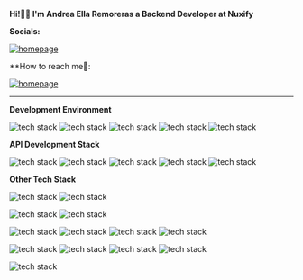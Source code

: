 **Hi!👋🏻 I'm Andrea Ella Remoreras a Backend Developer at Nuxify**

**Socials:**

[![homepage](https://img.shields.io/badge/AndreaElla-0077B5?style=for-the-badge&logo=linkedin&logoColor=white)](https://www.linkedin.com/in/andrea-ella-remoreras-759a051b9/)


**How to reach me📩:

[![homepage](https://img.shields.io/badge/ae.remoreras@gmail.com-D14836?style=for-the-badge&logo=gmail&logoColor=white)](ae.remoreras@gmail.com)


---


**Development Environment**

![tech stack](https://img.shields.io/badge/VSCode-0078D4?style=for-the-badge&logo=visual%20studio%20code&logoColor=white)
![tech stack](https://img.shields.io/badge/mac%20os-000000?style=for-the-badge&logo=apple&logoColor=white)
![tech stack](https://img.shields.io/badge/iTerm2-000000?style=for-the-badge&logo=iterm2&logoColor=white)
![tech stack](https://img.shields.io/badge/Docker-2CA5E0?style=for-the-badge&logo=docker&logoColor=white)
![tech stack](https://img.shields.io/badge/GIT-E44C30?style=for-the-badge&logo=git&logoColor=white)

**API Development Stack**

![tech stack](https://img.shields.io/badge/Go-00ADD8?style=for-the-badge&logo=go&logoColor=white)
![tech stack](https://img.shields.io/badge/MySQL-005C84?style=for-the-badge&logo=mysql&logoColor=white)
![tech stack](https://img.shields.io/badge/Insomnia-5849be?style=for-the-badge&logo=Insomnia&logoColor=white)
![tech stack](https://img.shields.io/badge/Swagger-85EA2D?style=for-the-badge&logo=Swagger&logoColor=white)
![tech stack](https://img.shields.io/badge/json-5E5C5C?style=for-the-badge&logo=json&logoColor=white)

**Other Tech Stack**

![tech stack](https://img.shields.io/badge/PHP-777BB4?style=for-the-badge&logo=php&logoColor=white)
![tech stack](https://img.shields.io/badge/Laravel-FF2D20?style=for-the-badge&logo=laravel&logoColor=white)

![tech stack](https://img.shields.io/badge/JavaScript-323330?style=for-the-badge&logo=javascript&logoColor=F7DF1E)
![tech stack](https://img.shields.io/badge/React-20232A?style=for-the-badge&logo=react&logoColor=61DAFB)

![tech stack](https://img.shields.io/badge/CSS3-1572B6?style=for-the-badge&logo=css3&logoColor=white)
![tech stack](https://img.shields.io/badge/Tailwind_CSS-38B2AC?style=for-the-badge&logo=tailwind-css&logoColor=white)
![tech stack](https://img.shields.io/badge/Bootstrap-563D7C?style=for-the-badge&logo=bootstrap&logoColor=white)
![tech stack](https://img.shields.io/badge/HTML5-E34F26?style=for-the-badge&logo=html5&logoColor=white)

![tech stack](https://img.shields.io/badge/Python-FFD43B?style=for-the-badge&logo=python&logoColor=blue)
![tech stack](https://img.shields.io/badge/Jupyter-F37626.svg?&style=for-the-badge&logo=Jupyter&logoColor=white)
![tech stack](https://img.shields.io/badge/TensorFlow-FF6F00?style=for-the-badge&logo=TensorFlow&logoColor=white)
![tech stack](https://img.shields.io/badge/Keras-D00000?style=for-the-badge&logo=Keras&logoColor=white)

![tech stack](https://img.shields.io/badge/C%23-239120?style=for-the-badge&logo=c-sharp&logoColor=white)





	














